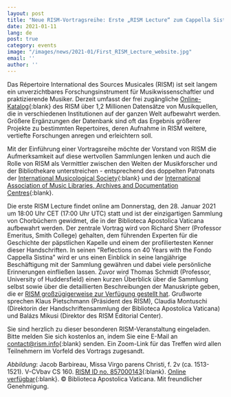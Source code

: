 ```yaml
---
layout: post
title: "Neue RISM-Vortragsreihe: Erste „RISM Lecture“ zum Cappella Sistina-Bestand in RISM"
date: 2021-01-11
lang: de
post: true
category: events
image: "/images/news/2021-01/First_RISM_Lecture_website.jpg"
email: ''
author: ''
---
```


Das Répertoire International des Sources Musicales (RISM) ist seit langem ein unverzichtbares Forschungsinstrument für Musikwissenschaftler und praktizierende Musiker. Derzeit umfasst der frei zugängliche [Online-Katalog](https://opac.rism.info/index.php?id=4){:blank} des RISM über 1,2 Millionen Datensätze von Musikquellen, die in verschiedenen Institutionen auf der ganzen Welt aufbewahrt werden. Größere Ergänzungen der Datenbank sind oft das Ergebnis größerer Projekte zu bestimmten Repertoires, deren Aufnahme in RISM weitere, vertiefte Forschungen anregen und erleichtern soll. 

Mit der Einführung einer Vortragsreihe möchte der Vorstand von RISM die Aufmerksamkeit auf diese wertvollen Sammlungen lenken und auch die Rolle von RISM als Vermittler zwischen den Welten der Musikforscher und der Bibliothekare unterstreichen - entsprechend des doppelten Patronats der [International Musicological Society](https://www.musicology.org/){:blank} und der [International Association of Music Libraries, Archives and Documentation Centres](https://www.iaml.info/){:blank}.

Die erste RISM Lecture findet online am Donnerstag, den 28. Januar 2021 um 18:00 Uhr CET (17:00 Uhr UTC) statt und ist der einzigartigen Sammlung von Chorbüchern gewidmet, die in der Biblioteca Apostolica Vaticana aufbewahrt werden. Der zentrale Vortrag wird von Richard Sherr (Professor Emeritus, Smith College) gehalten, dem führenden Experten für die Geschichte der päpstlichen Kapelle und einem der profiliertesten Kenner dieser Handschriften. In seinen "Reflections on 40 Years with the Fondo Cappella Sistina" wird er uns einen Einblick in seine langjährige Beschäftigung mit der Sammlung gewähren und dabei viele persönliche Erinnerungen einfließen lassen. Zuvor wird Thomas Schmidt (Professor, University of Huddersfield) einen kurzen Überblick über die Sammlung selbst sowie über die detaillierten Beschreibungen der Manuskripte geben, die er [RISM großzügigerweise zur Verfügung gestellt hat](/library_collections/2020/10/08/the-fondo-cappella-sistina-in-rism.html). Grußworte sprechen Klaus Pietschmann (Präsident des RISM), Claudia Montuschi (Direktorin der Handschriftensammlung der Biblioteca Apostolica Vaticana) und Balázs Mikusi (Direktor des RISM Editorial Center).

Sie sind herzlich zu dieser besonderen RISM-Veranstaltung eingeladen. Bitte melden Sie sich kostenlos an, indem Sie eine E-Mail an [contact@rism.info](mailto:contact@rism.info){:blank} senden. Ein Zoom-Link für das Treffen wird allen Teilnehmern im Vorfeld des Vortrags zugesandt.


*Abbildung*: Jacob Barbireau, Missa Virgo parens Christi, f. 2v (ca. 1513-1521). V-CVbav CS 160. [RISM ID no. 857000143](https://opac.rism.info/search?id=857000143&View=rism){:blank}. [Online verfügbar](https://digi.vatlib.it/view/MSS_Capp.Sist.160/0008){:blank}. © Biblioteca Apostolica Vaticana. Mit freundlicher Genehmigung. 


